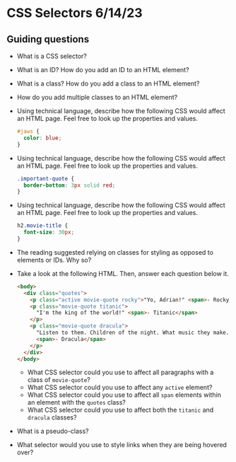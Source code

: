 # CSS Selectors  6/14/23

## Guiding questions

- What is a CSS selector?
   
- What is an ID? How do you add an ID to an HTML element?

- What is a class? How do you add a class to an HTML element?

- How do you add multiple classes to an HTML element?

- Using technical language, describe how the following CSS would affect an HTML page. Feel free to look up the properties and values.

  ```css
  #jaws {
    color: blue;
  }
  ```

- Using technical language, describe how the following CSS would affect an HTML page. Feel free to look up the properties and values.

  ```css
  .important-quote {
    border-bottom: 3px solid red;
  }
  ```

- Using technical language, describe how the following CSS would affect an HTML page. Feel free to look up the properties and values.

  ```css
  h2.movie-title {
    font-size: 30px;
  }
  ```

- The reading suggested relying on classes for styling as opposed to elements or IDs. Why so?

- Take a look at the following HTML. Then, answer each question below it.

  ```html
  <body>
    <div class="quotes">
      <p class="active movie-quote rocky">"Yo, Adrian!" <span>- Rocky</span></p>
      <p class="movie-quote titanic">
        "I'm the king of the world!" <span>- Titanic</span>
      </p>
      <p class="movie-quote dracula">
        "Listen to them. Children of the night. What music they make."
        <span>- Dracula</span>
      </p>
    </div>
  </body>
  ```

  - What CSS selector could you use to affect all paragraphs with a class of `movie-quote`?
  - What CSS selector could you use to affect any `active` element?
  - What CSS selector could you use to affect all `span` elements within an element with the `quotes` class?
  - What CSS selector could you use to affect both the `titanic` and `dracula` classes?

- What is a pseudo-class?

- What selector would you use to style links when they are being hovered over?
